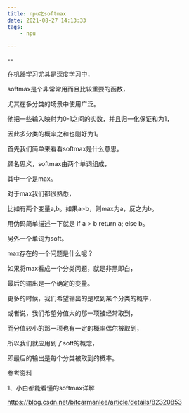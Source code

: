```yaml
---
title: npu之softmax
date: 2021-08-27 14:13:33
tags:
	- npu

---
```


--

在机器学习尤其是深度学习中，

softmax是个非常常用而且比较重要的函数，

尤其在多分类的场景中使用广泛。

他把一些输入映射为0-1之间的实数，并且归一化保证和为1，

因此多分类的概率之和也刚好为1。



首先我们简单来看看softmax是什么意思。

顾名思义，softmax由两个单词组成，

其中一个是max。

对于max我们都很熟悉，

比如有两个变量a,b。如果a>b，则max为a，反之为b。

用伪码简单描述一下就是 if a > b return a; else b。

另外一个单词为soft。

max存在的一个问题是什么呢？

如果将max看成一个分类问题，就是非黑即白，

最后的输出是一个确定的变量。

更多的时候，我们希望输出的是取到某个分类的概率，

或者说，我们希望分值大的那一项被经常取到，

而分值较小的那一项也有一定的概率偶尔被取到，

所以我们就应用到了soft的概念，

即最后的输出是每个分类被取到的概率。



参考资料

1、小白都能看懂的softmax详解

https://blog.csdn.net/bitcarmanlee/article/details/82320853